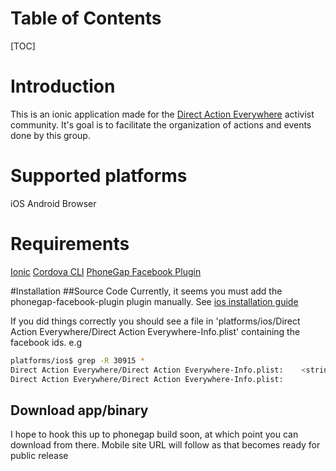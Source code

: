 # Table of Contents
[TOC]

# Introduction

This is an ionic application made for the [Direct Action Everywhere](http://www.directactioneverywhere.com) activist community.  It's goal is to facilitate the organization of actions and events done by this group.

# Supported platforms
iOS
Android
Browser

# Requirements
[Ionic](http://ionicframework.com)
[Cordova CLI](http://cordova.apache.org/docs/en/3.5.0/guide_cli_index.md.html)
[PhoneGap Facebook Plugin](https://github.com/Wizcorp/phonegap-facebook-plugin)

#Installation
##Source Code
Currently, it seems you must add the phonegap-facebook-plugin plugin manually.
See [ios installation guide](https://github.com/Wizcorp/phonegap-facebook-plugin/blob/master/platforms/ios/README.md)

If you did things correctly you should see a file in 'platforms/ios/Direct Action Everywhere/Direct Action Everywhere-Info.plist' containing the facebook ids.
e.g
```sh
platforms/ios$ grep -R 30915 *
Direct Action Everywhere/Direct Action Everywhere-Info.plist:    <string>630915116944951</string>
Direct Action Everywhere/Direct Action Everywhere-Info.plist:          <string>fb630915116944951</string>
```

## Download app/binary

I hope to hook this up to phonegap build soon, at which point you can download from there.  Mobile site URL will follow as that becomes ready for public release
